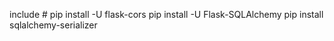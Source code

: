include # pip install -U flask-cors 
pip install -U Flask-SQLAlchemy
pip install sqlalchemy-serializer